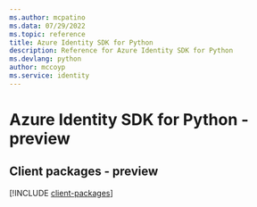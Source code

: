 ```yaml
---
ms.author: mcpatino
ms.data: 07/29/2022
ms.topic: reference
title: Azure Identity SDK for Python
description: Reference for Azure Identity SDK for Python
ms.devlang: python
author: mccoyp
ms.service: identity
---
```

# Azure Identity SDK for Python - preview

## Client packages - preview
[!INCLUDE [client-packages](identity-client-index.md)]
